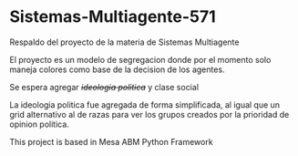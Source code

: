 # Sistemas-Multiagente-571
Respaldo del proyecto de la materia de Sistemas Multiagente

El proyecto es un modelo de segregacion donde por el momento solo maneja colores como base de la decision de los agentes.

Se espera agregar ~~_ideologia politica_~~ y clase social

La ideologia politica fue agregada de forma simplificada, al igual que un grid alternativo al de razas para ver los grupos creados por la prioridad de opinion politica.

This project is based in Mesa ABM Python Framework
